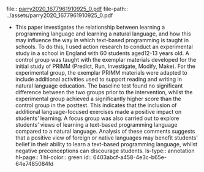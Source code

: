 file:: [parry2020_1677961910925_0.pdf](../assets/parry2020_1677961910925_0.pdf)
file-path:: ../assets/parry2020_1677961910925_0.pdf

- This paper investigates the relationship between learning a programming language and learning a natural language, and how this may influence the way in which text-based programming is taught in schools. To do this, I used action research to conduct an experimental study in a school in England with 60 students aged12-13 years old. A control group was taught with the exemplar materials developed for the initial study of PRIMM (Predict, Run, Investigate, Modify, Make). For the experimental group, the exemplar PRIMM materials were adapted to include additional activities used to support reading and writing in natural language education. The baseline test found no significant difference between the two groups prior to the intervention, whilst the experimental group achieved a significantly higher score than the control group in the posttest. This indicates that the inclusion of additional language-focused exercises made a positive impact on students’ learning. A focus group was also carried out to explore students’ views of learning a text-based programming language compared to a natural language. Analysis of these comments suggests that a positive view of foreign or native languages may benefit students' belief in their ability to learn a text-based programming language, whilst negative preconceptions can discourage students.
  ls-type:: annotation
  hl-page:: 1
  hl-color:: green
  id:: 6403abcf-a458-4e3c-b65e-64e7485084fd